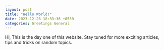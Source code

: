 ```yaml
---
layout: post
title: "Hello World!"
date: 2023-12-26 18:33:36 +0530
categories: Greetings General
---
```


Hi, This is the day one of this website.
Stay tuned for more exciting articles, tips and tricks on random topics.
